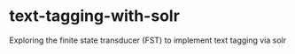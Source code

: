 # text-tagging-with-solr
Exploring the finite state transducer (FST) to implement text tagging via solr
